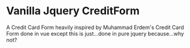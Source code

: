 # Vanilla Jquery CreditForm
 A Credit Card Form heavily inspired by Muhammad Erdem's Credit Card Form done in vue except this is just...done in pure jquery because...why not?
